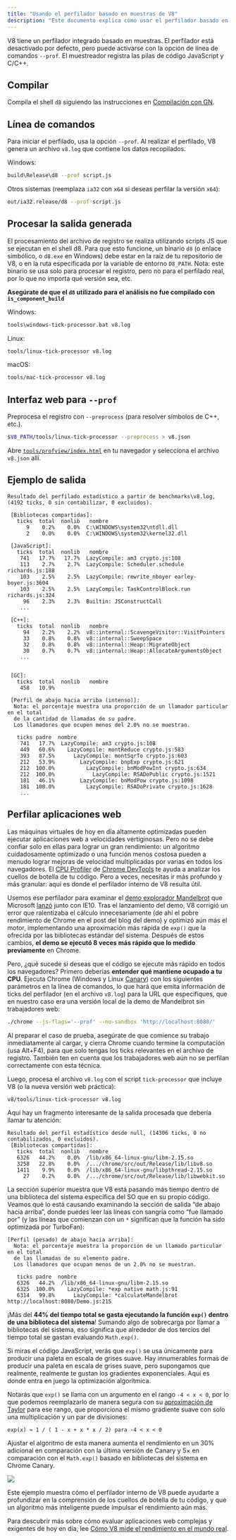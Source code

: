 ```yaml
---
title: "Usando el perfilador basado en muestras de V8"
description: "Este documento explica cómo usar el perfilador basado en muestras de V8."
---
```

V8 tiene un perfilador integrado basado en muestras. El perfilador está desactivado por defecto, pero puede activarse con la opción de línea de comandos `--prof`. El muestreador registra las pilas de código JavaScript y C/C++.

## Compilar

Compila el shell `d8` siguiendo las instrucciones en [Compilación con GN](/docs/build-gn).

## Línea de comandos

Para iniciar el perfilado, usa la opción `--prof`. Al realizar el perfilado, V8 genera un archivo `v8.log` que contiene los datos recopilados.

Windows:

```bash
build\Release\d8 --prof script.js
```

Otros sistemas (reemplaza `ia32` con `x64` si deseas perfilar la versión `x64`):

```bash
out/ia32.release/d8 --prof script.js
```

## Procesar la salida generada

El procesamiento del archivo de registro se realiza utilizando scripts JS que se ejecutan en el shell d8. Para que esto funcione, un binario `d8` (o enlace simbólico, o `d8.exe` en Windows) debe estar en la raíz de tu repositorio de V8, o en la ruta especificada por la variable de entorno `D8_PATH`. Nota: este binario se usa solo para procesar el registro, pero no para el perfilado real, por lo que no importa qué versión sea, etc.

**Asegúrate de que el `d8` utilizado para el análisis no fue compilado con `is_component_build`**

Windows:

```bash
tools\windows-tick-processor.bat v8.log
```

Linux:

```bash
tools/linux-tick-processor v8.log
```

macOS:

```bash
tools/mac-tick-processor v8.log
```

## Interfaz web para `--prof`

Preprocesa el registro con `--preprocess` (para resolver símbolos de C++, etc.).

```bash
$V8_PATH/tools/linux-tick-processor --preprocess > v8.json
```

Abre [`tools/profview/index.html`](https://v8.dev/tools/head/profview) en tu navegador y selecciona el archivo `v8.json` allí.

## Ejemplo de salida

```
Resultado del perfilado estadístico a partir de benchmarks\v8.log, (4192 ticks, 0 sin contabilizar, 0 excluidos).

 [Bibliotecas compartidas]:
   ticks  total  nonlib   nombre
      9    0.2%    0.0%  C:\WINDOWS\system32\ntdll.dll
      2    0.0%    0.0%  C:\WINDOWS\system32\kernel32.dll

 [JavaScript]:
   ticks  total  nonlib   nombre
    741   17.7%   17.7%  LazyCompile: am3 crypto.js:108
    113    2.7%    2.7%  LazyCompile: Scheduler.schedule richards.js:188
    103    2.5%    2.5%  LazyCompile: rewrite_nboyer earley-boyer.js:3604
    103    2.5%    2.5%  LazyCompile: TaskControlBlock.run richards.js:324
     96    2.3%    2.3%  Builtin: JSConstructCall
    ...

 [C++]:
   ticks  total  nonlib   nombre
     94    2.2%    2.2%  v8::internal::ScavengeVisitor::VisitPointers
     33    0.8%    0.8%  v8::internal::SweepSpace
     32    0.8%    0.8%  v8::internal::Heap::MigrateObject
     30    0.7%    0.7%  v8::internal::Heap::AllocateArgumentsObject
    ...


 [GC]:
   ticks  total  nonlib   nombre
    458   10.9%

 [Perfil de abajo hacia arriba (intenso)]:
  Nota: el porcentaje muestra una proporción de un llamador particular en el total
  de la cantidad de llamadas de su padre.
  Los llamadores que ocupen menos del 2.0% no se muestran.

   ticks padre  nombre
    741   17.7%  LazyCompile: am3 crypto.js:108
    449   60.6%    LazyCompile: montReduce crypto.js:583
    393   87.5%      LazyCompile: montSqrTo crypto.js:603
    212   53.9%        LazyCompile: bnpExp crypto.js:621
    212  100.0%          LazyCompile: bnModPowInt crypto.js:634
    212  100.0%            LazyCompile: RSADoPublic crypto.js:1521
    181   46.1%        LazyCompile: bnModPow crypto.js:1098
    181  100.0%          LazyCompile: RSADoPrivate crypto.js:1628
    ...
```

## Perfilar aplicaciones web

Las máquinas virtuales de hoy en día altamente optimizadas pueden ejecutar aplicaciones web a velocidades vertiginosas. Pero no se debe confiar solo en ellas para lograr un gran rendimiento: un algoritmo cuidadosamente optimizado o una función menos costosa pueden a menudo lograr mejoras de velocidad multiplicadas por varias en todos los navegadores. El [CPU Profiler](https://developers.google.com/web/tools/chrome-devtools/evaluate-performance/reference) de [Chrome DevTools](https://developers.google.com/web/tools/chrome-devtools/) te ayuda a analizar los cuellos de botella de tu código. Pero a veces, necesitas ir más profundo y más granular: aquí es donde el perfilador interno de V8 resulta útil.

Usemos ese perfilador para examinar el [demo explorador Mandelbrot](https://web.archive.org/web/20130313064141/http://ie.microsoft.com/testdrive/performance/mandelbrotexplorer/) que Microsoft [lanzó](https://blogs.msdn.microsoft.com/ie/2012/11/13/ie10-fast-fluid-perfect-for-touch-and-available-now-for-windows-7/) junto con IE10. Tras el lanzamiento del demo, V8 corrigió un error que ralentizaba el cálculo innecesariamente (de ahí el pobre rendimiento de Chrome en el post del blog del demo) y optimizó aún más el motor, implementando una aproximación más rápida de `exp()` que la ofrecida por las bibliotecas estándar del sistema. Después de estos cambios, **el demo se ejecutó 8 veces más rápido que lo medido previamente** en Chrome.

Pero, ¿qué sucede si deseas que el código se ejecute más rápido en todos los navegadores? Primero deberías **entender qué mantiene ocupado a tu CPU**. Ejecuta Chrome (Windows y Linux [Canary](https://tools.google.com/dlpage/chromesxs)) con los siguientes parámetros en la línea de comandos, lo que hará que emita información de ticks del perfilador (en el archivo `v8.log`) para la URL que especifiques, que en nuestro caso era una versión local de la demo de Mandelbrot sin trabajadores web:

```bash
./chrome --js-flags='--prof' --no-sandbox 'http://localhost:8080/'
```

Al preparar el caso de prueba, asegúrate de que comience su trabajo inmediatamente al cargar, y cierra Chrome cuando termine la computación (usa Alt+F4), para que solo tengas los ticks relevantes en el archivo de registro. También ten en cuenta que los trabajadores web aún no se perfilan correctamente con esta técnica.

Luego, procesa el archivo `v8.log` con el script `tick-processor` que incluye V8 (o la nueva versión web práctica):

```bash
v8/tools/linux-tick-processor v8.log
```

Aquí hay un fragmento interesante de la salida procesada que debería llamar tu atención:

```
Resultado del perfil estadístico desde null, (14306 ticks, 0 no contabilizados, 0 excluidos).
 [Bibliotecas compartidas]:
   ticks  total  nonlib   nombre
   6326   44.2%    0.0%  /lib/x86_64-linux-gnu/libm-2.15.so
   3258   22.8%    0.0%  /.../chrome/src/out/Release/lib/libv8.so
   1411    9.9%    0.0%  /lib/x86_64-linux-gnu/libpthread-2.15.so
     27    0.2%    0.0%  /.../chrome/src/out/Release/lib/libwebkit.so
```

La sección superior muestra que V8 está pasando más tiempo dentro de una biblioteca del sistema específica del SO que en su propio código. Veamos qué lo está causando examinando la sección de salida “de abajo hacia arriba”, donde puedes leer las líneas con sangría como “fue llamado por” (y las líneas que comienzan con un `*` significan que la función ha sido optimizada por TurboFan):

```
[Perfil (pesado) de abajo hacia arriba]:
  Nota: el porcentaje muestra la proporción de un llamado particular en el total
  de las llamadas de su elemento padre.
  Los llamadores que ocupan menos de un 2.0% no se muestran.

   ticks padre  nombre
   6326   44.2%  /lib/x86_64-linux-gnu/libm-2.15.so
   6325  100.0%    LazyCompile: *exp native math.js:91
   6314   99.8%      LazyCompile: *calculateMandelbrot http://localhost:8080/Demo.js:215
```

¡Más del **44% del tiempo total se gasta ejecutando la función `exp()` dentro de una biblioteca del sistema**! Sumando algo de sobrecarga por llamar a bibliotecas del sistema, eso significa que alrededor de dos tercios del tiempo total se gastan evaluando `Math.exp()`.

Si miras el código JavaScript, verás que `exp()` se usa únicamente para producir una paleta en escala de grises suave. Hay innumerables formas de producir una paleta en escala de grises suave, pero supongamos que realmente, realmente te gustan los gradientes exponenciales. Aquí es donde entra en juego la optimización algorítmica.

Notarás que `exp()` se llama con un argumento en el rango `-4 < x < 0`, por lo que podemos reemplazarlo de manera segura con su [aproximación de Taylor](https://es.wikipedia.org/wiki/Serie_de_Taylor) para ese rango, que proporciona el mismo gradiente suave con solo una multiplicación y un par de divisiones:

```
exp(x) ≈ 1 / ( 1 - x + x * x / 2) para -4 < x < 0
```

Ajustar el algoritmo de esta manera aumenta el rendimiento en un 30% adicional en comparación con la última versión de Canary y 5× en comparación con el `Math.exp()` basado en bibliotecas del sistema en Chrome Canary.

![](/_img/docs/profile/mandelbrot.png)

Este ejemplo muestra cómo el perfilador interno de V8 puede ayudarte a profundizar en la comprensión de los cuellos de botella de tu código, y que un algoritmo más inteligente puede impulsar el rendimiento aún más.

Para descubrir más sobre cómo evaluar aplicaciones web complejas y exigentes de hoy en día, lee [Cómo V8 mide el rendimiento en el mundo real](/blog/real-world-performance).
